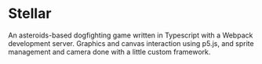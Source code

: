 # Stellar

An asteroids-based dogfighting game written in Typescript with a Webpack development server. Graphics and canvas interaction using p5.js, and sprite management and camera done with a little custom framework. 
